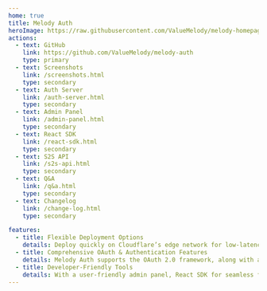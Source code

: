 ```yaml
---
home: true
title: Melody Auth
heroImage: https://raw.githubusercontent.com/ValueMelody/melody-homepage/main/logo.jpg
actions:
  - text: GitHub
    link: https://github.com/ValueMelody/melody-auth
    type: primary
  - text: Screenshots
    link: /screenshots.html
    type: secondary
  - text: Auth Server
    link: /auth-server.html
    type: secondary
  - text: Admin Panel
    link: /admin-panel.html
    type: secondary
  - text: React SDK
    link: /react-sdk.html
    type: secondary
  - text: S2S API
    link: /s2s-api.html
    type: secondary
  - text: Q&A
    link: /q&a.html
    type: secondary
  - text: Changelog
    link: /change-log.html
    type: secondary

features:
  - title: Flexible Deployment Options
    details: Deploy quickly on Cloudflare’s edge network for low-latency global access or choose a self-hosted option with Node.js, Redis, and PostgreSQL for full control over your infrastructure.
  - title: Comprehensive OAuth & Authentication Features
    details: Melody Auth supports the OAuth 2.0 framework, along with advanced features like multi-factor authentication, brute-force protection, role-based access control, and seamless user authorization flows.
  - title: Developer-Friendly Tools
    details: With a user-friendly admin panel, React SDK for seamless front-end integration, and a powerful server-to-server REST API, developers can manage apps, users, and roles easily while ensuring secure communication between services.
---
```

